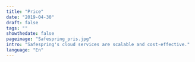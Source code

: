 ```yaml
---
title: "Price"
date: "2019-04-30"
draft: false
tags: ""
showthedate: false
pageimage: "Safespring_pris.jpg"
intro: "Safespring's cloud services are scalable and cost-effective."
language: "En"
---
```

